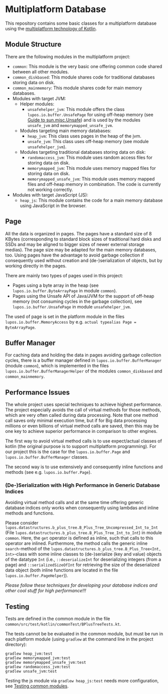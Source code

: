 # Multiplatform Database

This repository contains some basic classes for a multiplatform database using the [multiplatform technology of Kotlin](https://kotlinlang.org/docs/reference/multiplatform.html).

## Module Structure

There are the following modules in the multiplatform project:

- `common`: This module is the very basic one offering common code shared between all other modules.
- `common_diskbased`: This module shares code for traditional databases storing data on disk.
- `common_mainmemory`: This module shares code for main memory databases.
- Modules with target JVM:
    - Helper modules:
        - `unsafehelper_jvm`: This module offers the class `lupos.io.buffer.UnsafePage` for using off-heap memory (see [Guide to sun.misc.Unsafe](https://www.baeldung.com/java-unsafe)) and is used by the modules `unsafe_jvm` and `memorymapped_unsafe_jvm`.
    - Modules targeting main memory databases:
        - `heap_jvm`: This class uses pages in the heap of the jvm.
        - `unsafe_jvm`: This class uses off-heap memory (see module `unsafehelper_jvm`).
    - Modules targeting traditional databases storing data on disk:
        - `randomaccess_jvm`: This module uses random access files for storing data on disk.
        - `memorymapped_jvm`: This module uses memory mapped files for storing data on disk.
        - `memorymapped_unsafe_jvm`: This module uses memory mapped files and off-heap memory in combination. The code is currently not working correctly.
- Modules with target JavaScript (JS): 
    - `heap_js`: This module contains the code for a main memory database using JavaScript in the browser.

## Page

All the data is organized in pages. The pages have a standard size of 8 KBytes (corresponding to standard block sizes of traditional hard disks and SSDs and may be aligned to bigger sizes of newer external storage medias). The page size may be adapted for the main memory databases, too. Using pages have the advantage to avoid garbage collection if consequently used without creation and (de-)serialization of objects, but by working directly in the pages.

There are mainly two types of pages used in this project:
- Pages using a byte array in the heap (see `lupos.io.buffer.ByteArrayPage` in module `common`).
- Pages using the Unsafe API of Java/JVM for the support of off-heap memory (not consuming cycles in the garbage collection), see `lupos.io.buffer.UnsafePage` in module `unsafehelper_jvm`.

The used of page is set in the platform module in the files `lupos.io.buffer.MemoryAccess` by e.g. `actual typealias Page = ByteArrayPage`.

## Buffer Manager

For caching data and holding the data in pages avoiding garbage collection cycles, there is a buffer manager defined in `lupos.io.buffer.BufferManager` (module `common`), which is implemented in the files `lupos.io.buffer.BufferManagerHelper` of the modules `common_diskbased` and `common_mainmemory`.

## Performance Issues

The whole project uses special techniques to achieve highest performance. The project especially avoids the call of virtual methods for those methods, which are very often called during data processing. Note that one method call saves only minimal execution time, but if for Big data processing millions or even billions of virtual method calls are saved, then this may be one key to achieve superior performance in comparison to other engines.

The first way to avoid virtual method calls is to use expect/actual classes of kotlin (the original purpose is to support multiplatform programming). For our project this is the case for the `lupos.io.buffer.Page` and `lupos.io.buffer.BufferManager` classes. 

The second way is to use extensively and consequently inline functions and methods (see e.g. `lupos.io.buffer.Page`). 

### (De-)Serialization with High Performance in Generic Database Indices

Avoiding virtual method calls and at the same time offering generic database indices only works when consequently using lambdas and inline methods and functions.

Please consider `lupos.datastructures.b_plus_tree.B_Plus_Tree_Uncompressed_Int_to_Int` (File `lupos.datastructures.b_plus_tree.B_Plus_Tree_Int_to_Int`) in module `common`. Here, the `get` operator is defined as inline, such that calls to this operator are inlined. Furthermore, the method calls the generic inline `search`-method of the `lupos.datastructures.b_plus_tree.B_Plus_Tree<Int, Int>`-class with some inline classes to (de-)serialize (key and value) objects of the datatype `Int` (i.e., `::deserializeInt` for deserializing integers (from a page) and `::serializedSizeOfInt` for retrieving the size of the deserialized data object (both inline functions are located in the file `lupos.io.buffer.PageHelper`)).

*Please follow these techniques for developing your database indices and other cool stuff for high performance!!!* 

## Testing

Tests are defined in the common module in the file `common/src/test/kotlin/commonTest/BPlusTreeTests.kt`.

The tests cannot be be evaluated in the common module, but must be run in each platform module (using `gradlew` at the command line in the project directory):

```
gradlew heap_jvm:test
gradlew memorymapped_jvm:test
gradlew memorymapped_unsafe_jvm:test
gradlew randomaccess_jvm:test
gradlew unsafe_jvm:test
```

Testing the js module via `gradlew heap_js:test` needs more configuration, see [Testing common modules](https://blog.kotlin-academy.com/testing-common-modules-66b39d641617).